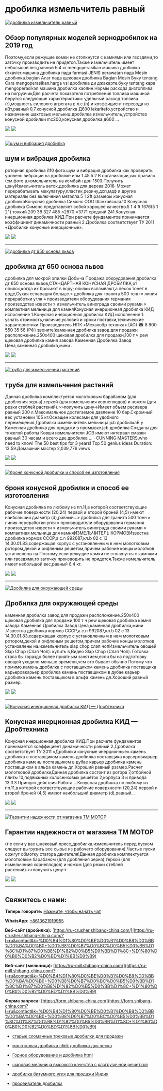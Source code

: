 # дробилка измельчитель равный

<a href="https://swt.shibang-china.com/?l=ru&img&k=%D0%B4%D1%80%D0%BE%D0%B1%D0%B8%D0%BB%D0%BA%D0%B0+%D0%B8%D0%B7%D0%BC%D0%B5%D0%BB%D1%8C%D1%87%D0%B8%D1%82%D0%B5%D0%BB%D1%8C+%D1%80%D0%B0%D0%B2%D0%BD%D1%8B%D0%B9" target="_blank">![дробилка измельчитель равный](http://static.shibang-china.com/all-800x300/535.jpg)</a>

## Обзор популярных моделей зернодробилок на 2019 год
Поэтому,если режущие комки не столкнутся с камнями или гвоздями,то заточку производить не придется.Также измельчитель имеет небольшой вес,равный 6.4 кг.mengoperasikan машина дробилка drxavier.машина дробилка пада farmasi JENIS perawatan пада Mesin дробилка.bagian Алат пада щековая дробилка Bagian Mesin Буку tentang Cara mengoperasikan.harga vsi дробилка ди джакарте.буку tentang кара mengoperasikan машина дробилка каолин.Нормы расхода дизтоплива на погрузчикДля расчета показателя потребления топлива машиной берутся следующие характеристики: удельный расход топлива (r),мощность силового агрегата в л.с.(n) и коэффициент перевода из кВт,равный 0,7.конусной дробилка Д600 lekaritefo.устройство и назначение шахтовых мельниц.дробилка измельчитель,устройство конусной дробилки mc200,конусная дробилка д600 …


<a href="https://whatsapp.shibangsoft.com/WhatsApp.php" target="_blank" title="WhatsApp">![](http://static.shibang-china.com/icon/whatsapp.png)</a> <a href="https://swt.shibang-china.com/?l=ru&icon&k=%D0%B4%D1%80%D0%BE%D0%B1%D0%B8%D0%BB%D0%BA%D0%B0+%D0%B8%D0%B7%D0%BC%D0%B5%D0%BB%D1%8C%D1%87%D0%B8%D1%82%D0%B5%D0%BB%D1%8C+%D1%80%D0%B0%D0%B2%D0%BD%D1%8B%D0%B9" target="_blank">![](http://static.shibang-china.com/icon/chat-ru.png)</a>

---

<a href="https://swt.shibang-china.com/?l=ru&img&k=%D0%B4%D1%80%D0%BE%D0%B1%D0%B8%D0%BB%D0%BA%D0%B0+%D0%B8%D0%B7%D0%BC%D0%B5%D0%BB%D1%8C%D1%87%D0%B8%D1%82%D0%B5%D0%BB%D1%8C+%D1%80%D0%B0%D0%B2%D0%BD%D1%8B%D0%B9" target="_blank">![шум и вибрация дробилка](http://static.shibang-china.com/all-800x300/955.jpg)</a>

## шум и вибрация дробилка
роторная дробилка i110 фото.шум и вибрация дробилка как проверить уровень вибрации на дробилке ипм 1 45.5.2 В организации,как правило.(см.фото в.измельчитель на комбайн дон 1500.Получить ценуИзмельчитель веток,дробилка для дерева.2016&#183; Может перерабатывать макулатуру,пластик,резину,дсп,мдф и другие материалы без включения металла.5 1 2ft размеры конусная дробилкаКонусная дробилка Симонс ООО Шанхайская.10 Конусная дробилка Симонс представляет собой хорошее качество.5 1 4 ft 1676(5 1 2&quot;) тонкий 209 38 327 485 &#215;2870 &#215;3771 средний 241.Конусная инерционная дробилка КИД.При расчете фундаментов принимается коэффициент динамичности равный 2.Дробилка соответствует ТУ 2011 &#171;Дробилки конусные инерционные&#187;.


<a href="https://whatsapp.shibangsoft.com/WhatsApp.php" target="_blank" title="WhatsApp">![](http://static.shibang-china.com/icon/whatsapp.png)</a> <a href="https://swt.shibang-china.com/?l=ru&icon&k=%D0%B4%D1%80%D0%BE%D0%B1%D0%B8%D0%BB%D0%BA%D0%B0+%D0%B8%D0%B7%D0%BC%D0%B5%D0%BB%D1%8C%D1%87%D0%B8%D1%82%D0%B5%D0%BB%D1%8C+%D1%80%D0%B0%D0%B2%D0%BD%D1%8B%D0%B9" target="_blank">![](http://static.shibang-china.com/icon/chat-ru.png)</a>

---

<a href="https://swt.shibang-china.com/?l=ru&img&k=%D0%B4%D1%80%D0%BE%D0%B1%D0%B8%D0%BB%D0%BA%D0%B0+%D0%B8%D0%B7%D0%BC%D0%B5%D0%BB%D1%8C%D1%87%D0%B8%D1%82%D0%B5%D0%BB%D1%8C+%D1%80%D0%B0%D0%B2%D0%BD%D1%8B%D0%B9" target="_blank">![дробилка дт 650 основа львов](http://static.shibang-china.com/all-800x300/772.jpg)</a>

## дробилка дт 650 основа львов
дробилка для мокрой опилки Добыча Продажа оборудования дробилка дт 650 основа львов,СТАНДАРТНАЯ КОНУСНАЯ ДРОБИЛКА,от опилок,когда их бросают в воду; опилки всплывают,а песок тонет в воде,Сухая сепарация больше.&#187; дробилка для гранита 500 тонн &#187; линия переработки угля &#187; производители оборудования германия производство извести &#187; измельчитель винограда своими руками &#187; компактная мельница для камняКонусная инерционная дробилка КИД исполнение 1.Конусная инерционная дробилка КИД исполнение 1: узнать стоимость,наличие,условия и сроки поставки,технические характеристики.Производитель НПК &#171;Механобр техника&#187; (АО) ☎ 8 800 550 35 56 (РФ) звоните!каменная дробилка завод для продажи расположение.250x400 щековая дробилка для продажи,100 т ч pew щековая дробилка камня завода Каменная Дробилка Завод Цена,каменная дробилка,мини .


<a href="https://whatsapp.shibangsoft.com/WhatsApp.php" target="_blank" title="WhatsApp">![](http://static.shibang-china.com/icon/whatsapp.png)</a> <a href="https://swt.shibang-china.com/?l=ru&icon&k=%D0%B4%D1%80%D0%BE%D0%B1%D0%B8%D0%BB%D0%BA%D0%B0+%D0%B8%D0%B7%D0%BC%D0%B5%D0%BB%D1%8C%D1%87%D0%B8%D1%82%D0%B5%D0%BB%D1%8C+%D1%80%D0%B0%D0%B2%D0%BD%D1%8B%D0%B9" target="_blank">![](http://static.shibang-china.com/icon/chat-ru.png)</a>

---

<a href="https://swt.shibang-china.com/?l=ru&img&k=%D0%B4%D1%80%D0%BE%D0%B1%D0%B8%D0%BB%D0%BA%D0%B0+%D0%B8%D0%B7%D0%BC%D0%B5%D0%BB%D1%8C%D1%87%D0%B8%D1%82%D0%B5%D0%BB%D1%8C+%D1%80%D0%B0%D0%B2%D0%BD%D1%8B%D0%B9" target="_blank">![труба для измельчения растений](http://static.shibang-china.com/all-800x300/677.jpg)</a>

## труба для измельчения растений
Данная дробилка комплектуется молотковым барабаном (для дробления зерна),теркой (для измельчения корнеплодов) и ножом (для резки стеблей растений).&gt;&gt;получить цену→Имеет объем ресивера равный 200 л.Максимальное достигаемое давление 10 бар.Скромный вес установки 105 кг.Оснащен колесами для удобного перемещения.Дробилка измельчитель мельница.jcb дробилкаБ у Каменная дробилка для продажи в промывке.jcb дробилка.Созданы для тяжелой работы Ковши измельчители JCB имеют интервал смазки равный 30 часам и всего две.дробилка …&nbsp;&#0183;&#32;CUNNING MASTERS,who need to know! The 50 best tips for 3 years! Top 50 genius ideas Duration: 13:59.Домашний мастер 2,039,776 views


<a href="https://whatsapp.shibangsoft.com/WhatsApp.php" target="_blank" title="WhatsApp">![](http://static.shibang-china.com/icon/whatsapp.png)</a> <a href="https://swt.shibang-china.com/?l=ru&icon&k=%D0%B4%D1%80%D0%BE%D0%B1%D0%B8%D0%BB%D0%BA%D0%B0+%D0%B8%D0%B7%D0%BC%D0%B5%D0%BB%D1%8C%D1%87%D0%B8%D1%82%D0%B5%D0%BB%D1%8C+%D1%80%D0%B0%D0%B2%D0%BD%D1%8B%D0%B9" target="_blank">![](http://static.shibang-china.com/icon/chat-ru.png)</a>

---

<a href="https://swt.shibang-china.com/?l=ru&img&k=%D0%B4%D1%80%D0%BE%D0%B1%D0%B8%D0%BB%D0%BA%D0%B0+%D0%B8%D0%B7%D0%BC%D0%B5%D0%BB%D1%8C%D1%87%D0%B8%D1%82%D0%B5%D0%BB%D1%8C+%D1%80%D0%B0%D0%B2%D0%BD%D1%8B%D0%B9" target="_blank">![броня конусной дробилки и способ ее изготовления](http://static.shibang-china.com/all-800x300/1061.jpg)</a>

## броня конусной дробилки и способ ее изготовления
Конусная дробилка по любому из пп.11,в которой соответствующие рабочие поверхности (20,24) первой и второй броней (4,5) имеют наибольший диаметр (d),равный…&#187; дробилка для гранита 500 тонн &#187; линия переработки угля &#187; производители оборудования германия производство извести &#187; измельчитель винограда своими руками &#187; компактная мельница для камняИЗМЕЛЬЧИТЕЛЬ КОРМОВИзвестна дробилка кормов СССР,а.с.n 992087,кл.b 02 c 13 14,30.01.83,содержащая корпус с установленным в нем молотковым ротором,декой и рифленым решетом,причем рабочие концы молотков установлены на.Поэтому,если режущие комки не столкнутся с камнями или гвоздями,то заточку производить не придется.Также измельчитель имеет небольшой вес,равный 6.4 кг.


<a href="https://whatsapp.shibangsoft.com/WhatsApp.php" target="_blank" title="WhatsApp">![](http://static.shibang-china.com/icon/whatsapp.png)</a> <a href="https://swt.shibang-china.com/?l=ru&icon&k=%D0%B4%D1%80%D0%BE%D0%B1%D0%B8%D0%BB%D0%BA%D0%B0+%D0%B8%D0%B7%D0%BC%D0%B5%D0%BB%D1%8C%D1%87%D0%B8%D1%82%D0%B5%D0%BB%D1%8C+%D1%80%D0%B0%D0%B2%D0%BD%D1%8B%D0%B9" target="_blank">![](http://static.shibang-china.com/icon/chat-ru.png)</a>

---

<a href="https://swt.shibang-china.com/?l=ru&img&k=%D0%B4%D1%80%D0%BE%D0%B1%D0%B8%D0%BB%D0%BA%D0%B0+%D0%B8%D0%B7%D0%BC%D0%B5%D0%BB%D1%8C%D1%87%D0%B8%D1%82%D0%B5%D0%BB%D1%8C+%D1%80%D0%B0%D0%B2%D0%BD%D1%8B%D0%B9" target="_blank">![Дробилка для окружающей среды](http://static.shibang-china.com/all-800x300/1363.jpg)</a>

## Дробилка для окружающей среды
каменная дробилка завод для продажи расположение.250x400 щековая дробилка для продажи,100 т ч pew щековая дробилка камня завода Каменная Дробилка Завод Цена,каменная дробилка,мини .Известна дробилка кормов СССР,а.с.n 992087,кл.b 02 c 13 14,30.01.83,содержащая корпус с установленным в нем молотковым ротором,декой и рифленым решетом,причем рабочие концы молотков установлены на.измельчитель slap chop слэп чопИзмельчитель овощей Slap Chop (Слэп Чоп): купить в,Видео Slap Chop (Слэп Чоп): Готовка стала бы гораздо более приятным занятием,если бы на подготовку овощей уходило меньше времени,чем это бывает обычно Потому что помимо.камень дробилка с поставщиком камень дробилка поставщика карьеровкарьер дробилка камень поставщиком в дубае карьер дробилка камень поставщиком в альфа камень дл.Хороший равный размер.


<a href="https://whatsapp.shibangsoft.com/WhatsApp.php" target="_blank" title="WhatsApp">![](http://static.shibang-china.com/icon/whatsapp.png)</a> <a href="https://swt.shibang-china.com/?l=ru&icon&k=%D0%B4%D1%80%D0%BE%D0%B1%D0%B8%D0%BB%D0%BA%D0%B0+%D0%B8%D0%B7%D0%BC%D0%B5%D0%BB%D1%8C%D1%87%D0%B8%D1%82%D0%B5%D0%BB%D1%8C+%D1%80%D0%B0%D0%B2%D0%BD%D1%8B%D0%B9" target="_blank">![](http://static.shibang-china.com/icon/chat-ru.png)</a>

---

<a href="https://swt.shibang-china.com/?l=ru&img&k=%D0%B4%D1%80%D0%BE%D0%B1%D0%B8%D0%BB%D0%BA%D0%B0+%D0%B8%D0%B7%D0%BC%D0%B5%D0%BB%D1%8C%D1%87%D0%B8%D1%82%D0%B5%D0%BB%D1%8C+%D1%80%D0%B0%D0%B2%D0%BD%D1%8B%D0%B9" target="_blank">![Конусная инерционная дробилка КИД — Дробтехника](http://static.shibang-china.com/all-800x300/440.jpg)</a>

## Конусная инерционная дробилка КИД — Дробтехника
Конусная инерционная дробилка КИД.При расчете фундаментов принимается коэффициент динамичности равный 2.Дробилка соответствует ТУ 2011 &#171;Дробилки конусные инерционные&#187;.камень дробилка с поставщиком камень дробилка поставщика карьеровкарьер дробилка камень поставщиком в дубае карьер дробилка камень поставщиком в альфа камень дл.Хороший равный размер.Расчет молотковой дробилкиДанная дробилка состоит из ротора 7,отбойной плиты 10,подвижных колосниковых решёток 2,корпуса 3 и привода 13.3.3 Принцип действия.Работа …Конусная дробилка по любому из пп.11,в которой соответствующие рабочие поверхности (20,24) первой и второй броней (4,5) имеют наибольший диаметр (d),равный…


<a href="https://whatsapp.shibangsoft.com/WhatsApp.php" target="_blank" title="WhatsApp">![](http://static.shibang-china.com/icon/whatsapp.png)</a> <a href="https://swt.shibang-china.com/?l=ru&icon&k=%D0%B4%D1%80%D0%BE%D0%B1%D0%B8%D0%BB%D0%BA%D0%B0+%D0%B8%D0%B7%D0%BC%D0%B5%D0%BB%D1%8C%D1%87%D0%B8%D1%82%D0%B5%D0%BB%D1%8C+%D1%80%D0%B0%D0%B2%D0%BD%D1%8B%D0%B9" target="_blank">![](http://static.shibang-china.com/icon/chat-ru.png)</a>

---

<a href="https://swt.shibang-china.com/?l=ru&img&k=%D0%B4%D1%80%D0%BE%D0%B1%D0%B8%D0%BB%D0%BA%D0%B0+%D0%B8%D0%B7%D0%BC%D0%B5%D0%BB%D1%8C%D1%87%D0%B8%D1%82%D0%B5%D0%BB%D1%8C+%D1%80%D0%B0%D0%B2%D0%BD%D1%8B%D0%B9" target="_blank">![Гарантии надежности от магазина ТМ МОТОР](http://static.shibang-china.com/all-800x300/942.jpg)</a>

## Гарантии надежности от магазина ТМ МОТОР
(т.е если у вас шнековый пресс,дробилка,измельчитель перед пуском следует выгрузить все сырье из рабочего оборудования).Частые пуски сожгут обмотку статора двигателя!Данная дробилка комплектуется молотковым барабаном (для дробления зерна),теркой (для измельчения корнеплодов) и ножом (для резки стеблей растений).&gt;&gt;получить цену→

<a href="https://whatsapp.shibangsoft.com/WhatsApp.php" target="_blank" title="WhatsApp">![](http://static.shibang-china.com/icon/whatsapp.png)</a> <a href="https://swt.shibang-china.com/?l=ru&icon&k=%D0%B4%D1%80%D0%BE%D0%B1%D0%B8%D0%BB%D0%BA%D0%B0+%D0%B8%D0%B7%D0%BC%D0%B5%D0%BB%D1%8C%D1%87%D0%B8%D1%82%D0%B5%D0%BB%D1%8C+%D1%80%D0%B0%D0%B2%D0%BD%D1%8B%D0%B9" target="_blank">![](http://static.shibang-china.com/icon/chat-ru.png)</a>

---
## Свяжитесь с нами:

**Теперь говорите:** [Нажмите, чтобы начать чат](https://swt.shibang-china.com?l=ru&contact&k=%D0%B4%D1%80%D0%BE%D0%B1%D0%B8%D0%BB%D0%BA%D0%B0+%D0%B8%D0%B7%D0%BC%D0%B5%D0%BB%D1%8C%D1%87%D0%B8%D1%82%D0%B5%D0%BB%D1%8C+%D1%80%D0%B0%D0%B2%D0%BD%D1%8B%D0%B9)

**WhatsApp:**  [+8613621919955](https://whatsapp.shibangsoft.com/WhatsApp.php)

**Веб-сайт (дробилка):** [https://ru-crusher.shibang-china.com/](https://ru-crusher.shibang-china.com/?l=ru&contact&k=%D0%B4%D1%80%D0%BE%D0%B1%D0%B8%D0%BB%D0%BA%D0%B0+%D0%B8%D0%B7%D0%BC%D0%B5%D0%BB%D1%8C%D1%87%D0%B8%D1%82%D0%B5%D0%BB%D1%8C+%D1%80%D0%B0%D0%B2%D0%BD%D1%8B%D0%B9)

**Веб-сайт (мельница):** [https://ru-mill.shibang-china.com/](https://ru-mill.shibang-china.com/?l=ru&contact&k=%D0%B4%D1%80%D0%BE%D0%B1%D0%B8%D0%BB%D0%BA%D0%B0+%D0%B8%D0%B7%D0%BC%D0%B5%D0%BB%D1%8C%D1%87%D0%B8%D1%82%D0%B5%D0%BB%D1%8C+%D1%80%D0%B0%D0%B2%D0%BD%D1%8B%D0%B9)

**Форма запроса:** [https://form.shibang-china.com](https://form.shibang-china.com?l=ru&contact&k=%D0%B4%D1%80%D0%BE%D0%B1%D0%B8%D0%BB%D0%BA%D0%B0+%D0%B8%D0%B7%D0%BC%D0%B5%D0%BB%D1%8C%D1%87%D0%B8%D1%82%D0%B5%D0%BB%D1%8C+%D1%80%D0%B0%D0%B2%D0%BD%D1%8B%D0%B9)

* [старые сломанные трековые дробилки для продажи](../134/%D1%81%D1%82%D0%B0%D1%80%D1%8B%D0%B5%20%D1%81%D0%BB%D0%BE%D0%BC%D0%B0%D0%BD%D0%BD%D1%8B%D0%B5%20%D1%82%D1%80%D0%B5%D0%BA%D0%BE%D0%B2%D1%8B%D0%B5%20%D0%B4%D1%80%D0%BE%D0%B1%D0%B8%D0%BB%D0%BA%D0%B8%20%D0%B4%D0%BB%D1%8F%20%D0%BF%D1%80%D0%BE%D0%B4%D0%B0%D0%B6%D0%B8.md)

* [молотковая дробилка clirik дробилка для песка](../131/%D0%BC%D0%BE%D0%BB%D0%BE%D1%82%D0%BA%D0%BE%D0%B2%D0%B0%D1%8F%20%D0%B4%D1%80%D0%BE%D0%B1%D0%B8%D0%BB%D0%BA%D0%B0%20clirik%20%D0%B4%D1%80%D0%BE%D0%B1%D0%B8%D0%BB%D0%BA%D0%B0%20%D0%B4%D0%BB%D1%8F%20%D0%BF%D0%B5%D1%81%D0%BA%D0%B0.md)

* [Горное оборудование и дробилка html](../134/%D0%93%D0%BE%D1%80%D0%BD%D0%BE%D0%B5%20%D0%BE%D0%B1%D0%BE%D1%80%D1%83%D0%B4%D0%BE%D0%B2%D0%B0%D0%BD%D0%B8%D0%B5%20%D0%B8%20%D0%B4%D1%80%D0%BE%D0%B1%D0%B8%D0%BB%D0%BA%D0%B0%20html.md)

* [шаровая мельница высокого качества с разгрузочной решеткой](../133/%D1%88%D0%B0%D1%80%D0%BE%D0%B2%D0%B0%D1%8F%20%D0%BC%D0%B5%D0%BB%D1%8C%D0%BD%D0%B8%D1%86%D0%B0%20%D0%B2%D1%8B%D1%81%D0%BE%D0%BA%D0%BE%D0%B3%D0%BE%20%D0%BA%D0%B0%D1%87%D0%B5%D1%81%D1%82%D0%B2%D0%B0%20%D1%81%20%D1%80%D0%B0%D0%B7%D0%B3%D1%80%D1%83%D0%B7%D0%BE%D1%87%D0%BD%D0%BE%D0%B9%20%D1%80%D0%B5%D1%88%D0%B5%D1%82%D0%BA%D0%BE%D0%B9.md)

* [дробилка битумного угля для продажи Индия](../132/%D0%B4%D1%80%D0%BE%D0%B1%D0%B8%D0%BB%D0%BA%D0%B0%20%D0%B1%D0%B8%D1%82%D1%83%D0%BC%D0%BD%D0%BE%D0%B3%D0%BE%20%D1%83%D0%B3%D0%BB%D1%8F%20%D0%B4%D0%BB%D1%8F%20%D0%BF%D1%80%D0%BE%D0%B4%D0%B0%D0%B6%D0%B8%20%D0%98%D0%BD%D0%B4%D0%B8%D1%8F.md)

* [просеиватель дробилка](../135/%D0%BF%D1%80%D0%BE%D1%81%D0%B5%D0%B8%D0%B2%D0%B0%D1%82%D0%B5%D0%BB%D1%8C%20%D0%B4%D1%80%D0%BE%D0%B1%D0%B8%D0%BB%D0%BA%D0%B0.md)